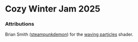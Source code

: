 # Cozy Winter Jam 2025

### Attributions

Brian Smith ([steampunkdemon](https://steampunkdemon.itch.io/)) for the [waving particles](https://godotshaders.com/shader/waving-particles/) shader.
